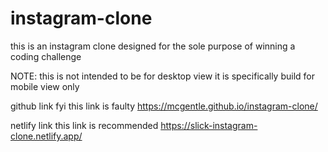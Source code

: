 # instagram-clone
this is an instagram clone designed for the sole purpose of winning a coding challenge

NOTE:
this is not intended to be for desktop view it is specifically build for mobile view only

github link fyi this link is faulty 
https://mcgentle.github.io/instagram-clone/

netlify link this link is recommended
https://slick-instagram-clone.netlify.app/
